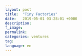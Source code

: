 ```yaml
---
layout: post
title:  "Tiny Factories"
date:   2019-05-01 03:28:01 +0000
description:
f_image:
permalink:
categories: ventures
tag:
language: en
---
```

